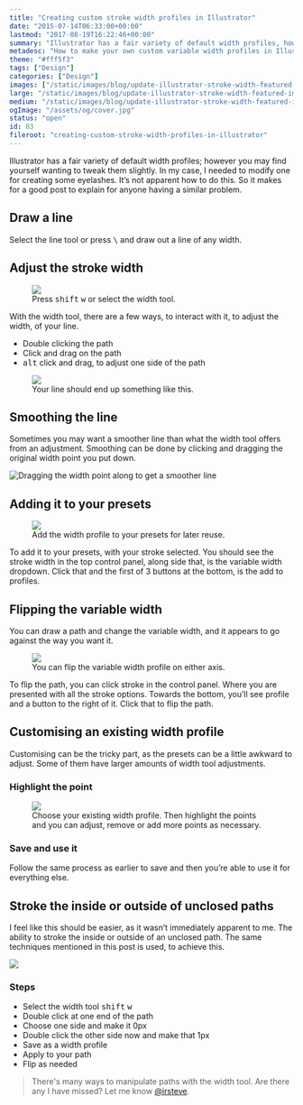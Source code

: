 ```yaml
---
title: "Creating custom stroke width profiles in Illustrator"
date: "2015-07-14T06:33:00+00:00"
lastmod: "2017-08-19T16:22:46+00:00"
summary: "Illustrator has a fair variety of default width profiles, however you may find yourself wanting to tweak them slightly. In my case I needed to tweak one, for creating some eyelashes. It’s not apparent how to do this. So it makes for a good post to explain for anyone having a similar problem."
metadesc: "How to make your own custom variable width profiles in Illustrator. Handy for adding a stroke to the inside or outside of an unclosed path or hair for brushes."
theme: "#fff5f3"
tags: ["Design"]
categories: ["Design"]
images: ["/static/images/blog/update-illustrator-stroke-width-featured-image@2x.png"]
large: "/static/images/blog/update-illustrator-stroke-width-featured-image@2x.png"
medium: "/static/images/blog/update-illustrator-stroke-width-featured-image-medium@2x.png"
ogImage: "/assets/og/cover.jpg"
status: "open"
id: 83
fileroot: "creating-custom-stroke-width-profiles-in-illustrator"
---
```


Illustrator has a fair variety of default width profiles; however you may find yourself wanting to tweak them slightly. In my case, I needed to modify one for creating some eyelashes. It’s not apparent how to do this. So it makes for a good post to explain for anyone having a similar problem.

## Draw a line
Select the line tool or press <kbd>\\</kbd> and draw out a line of any width.

## Adjust the stroke width
<figure>
<Image src="/static/images/blog/illustrator-stroke-width-tool@2x1.png" width={640} height={420} />
<figcaption>
Press <kbd>shift</kbd> <kbd>w</kbd> or select the width tool.
</figcaption>
</figure>

With the width tool, there are a few ways, to interact with it, to adjust the width, of your line.

- Double clicking the path
- Click and drag on the path
- <kbd>alt</kbd> click and drag, to adjust one side of the path

<figure>
<Image src="/static/images/blog/illustrator-stroke-width-example@2x.png" width={640} height={420} />
<figcaption>
Your line should end up something like this.
</figcaption>
</figure>

## Smoothing the line
Sometimes you may want a smoother line than what the width tool offers from an adjustment. Smoothing can be done by clicking and dragging the original width point you put down.

<div class="article-image">
<Image src="/static/images/blog/width-smoothing.gif" alt="Dragging the width point along to get a smoother line" width={640} height={420} />
</div>

## Adding it to your presets
<figure>
<Image src="/static/images/blog/width-adding-preset.gif" width={640} height={420} />
<figcaption>
Add the width profile to your presets for later reuse.
</figcaption>
</figure>

To add it to your presets, with your stroke selected. You should see the stroke width in the top control panel, along side that, is the variable width dropdown. Click that and the first of 3 buttons at the bottom, is the add to profiles.

## Flipping the variable width
You can draw a path and change the variable width, and it appears to go against the way you want it.

<figure>
<Image src="/static/images/blog/flipping.gif" width={640} height={420} />
<figcaption>
You can flip the variable width profile on either axis.
</figcaption>
</figure>

To flip the path, you can click stroke in the control panel. Where you are presented with all the stroke options. Towards the bottom, you’ll see profile and a button to the right of it. Click that to flip the path.

## Customising an existing width profile
Customising can be the tricky part, as the presets can be a little awkward to adjust. Some of them have larger amounts of width tool adjustments.

### Highlight the point
<figure>
<Image src="/static/images/blog/adjust-existing.gif" width={640} height={420} />
<figcaption>
Choose your existing width profile. Then highlight the points and you can adjust, remove or add more points as necessary.
</figcaption>
</figure>

### Save and use it
Follow the same process as earlier to save and then you’re able to use it for everything else.

## Stroke the inside or outside of unclosed paths
I feel like this should be easier, as it wasn’t immediately apparent to me. The ability to stroke the inside or outside of an unclosed path. The same techniques mentioned in this post is used, to achieve this.

<div class="article-image">
  <Image src="/static/images/blog/adjust-width-one-side.png" width={640} height={420} />
</div>

### Steps
- Select the width tool <kbd>shift</kbd> <kbd>w</kbd>
- Double click at one end of the path
- Choose one side and make it 0px
- Double click the other side now and make that 1px
- Save as a width profile
- Apply to your path
- Flip as needed

> There's many ways to manipulate paths with the width tool. Are there any I have missed? Let me know <a href="https://twitter.com/irsteve">@irsteve</a>.
